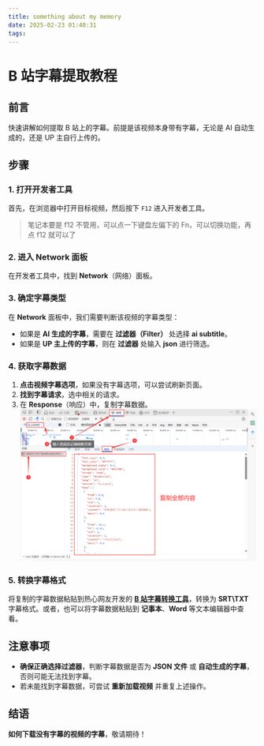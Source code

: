 ```yaml
---
title: something about my memory
date: 2025-02-23 01:40:31
tags:
---
```


# B 站字幕提取教程

## 前言

快速讲解如何提取 B 站上的字幕。前提是该视频本身带有字幕，无论是 AI 自动生成的，还是 UP 主自行上传的。

## 步骤

### 1. 打开开发者工具

首先，在浏览器中打开目标视频，然后按下 `F12` 进入开发者工具。

> 笔记本要是 f12 不管用，可以点一下键盘左偏下的 Fn，可以切换功能，再点 f12 就可以了

### 2. 进入 Network 面板

在开发者工具中，找到 **Network**（网络）面板。

### 3. 确定字幕类型

在 **Network** 面板中，我们需要判断该视频的字幕类型：

- 如果是 **AI 生成的字幕**，需要在 **过滤器（Filter）** 处选择 **ai subtitle**。
- 如果是 **UP 主上传的字幕**，则在 **过滤器** 处输入 **json** 进行筛选。

### 4. 获取字幕数据

1. **点击视频字幕选项**，如果没有字幕选项，可以尝试刷新页面。
2. **找到字幕请求**，选中相关的请求。
3. 在 **Response**（响应）中，复制字幕数据。
   ![](https://raw.githubusercontent.com/Brian510000/pic_bed/main/web-site/20250223013141796.png)

### 5. 转换字幕格式

将复制的字幕数据粘贴到热心网友开发的 [**B 站字幕转换工具**](zjnu.cn)，转换为 **SRT\TXT** 字幕格式。或者，也可以将字幕数据粘贴到 **记事本**、**Word** 等文本编辑器中查看。

## 注意事项

- **确保正确选择过滤器**，判断字幕数据是否为 **JSON 文件** 或 **自动生成的字幕**，否则可能无法找到字幕。
- 若未能找到字幕数据，可尝试 **重新加载视频** 并重复上述操作。

## 结语

**如何下载没有字幕的视频的字幕**，敬请期待！
